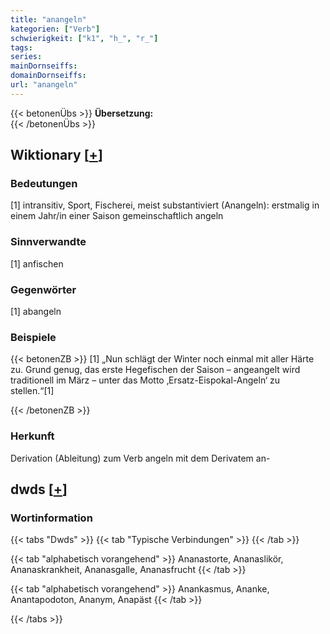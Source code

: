 ```yaml
---
title: "anangeln"
kategorien: ["Verb"]
schwierigkeit: ["k1", "h_", "r_"]
tags:
series:
mainDornseiffs:
domainDornseiffs:
url: "anangeln"
---
```


{{< betonenÜbs >}}
**Übersetzung:**  
{{< /betonenÜbs >}}

## Wiktionary [[+](https://de.wiktionary.org/wiki/anangeln)]

### Bedeutungen
[1] intransitiv, Sport, Fischerei, meist substantiviert (Anangeln): erstmalig in einem Jahr/in einer Saison gemeinschaftlich angeln  

### Sinnverwandte
[1] anfischen  

### Gegenwörter
[1] abangeln  

### Beispiele
{{< betonenZB >}}
[1] „Nun schlägt der Winter noch einmal mit aller Härte zu. Grund genug, das erste Hegefischen der Saison – angeangelt wird traditionell im März – unter das Motto ‚Ersatz-Eispokal-Angeln‘ zu stellen.“[1]  

{{< /betonenZB >}}
### Herkunft
Derivation (Ableitung) zum Verb angeln mit dem Derivatem an-  



## dwds [[+](https://www.dwds.de/wb/anangeln)]

### Wortinformation
{{< tabs "Dwds" >}}
{{< tab "Typische Verbindungen" >}}
{{< /tab >}}

{{< tab "alphabetisch vorangehend" >}}
Ananastorte, Ananaslikör, Ananaskrankheit, Ananasgalle, Ananasfrucht
{{< /tab >}}

{{< tab "alphabetisch vorangehend" >}}
Anankasmus, Ananke, Anantapodoton, Ananym, Anapäst
{{< /tab >}}

{{< /tabs >}}

